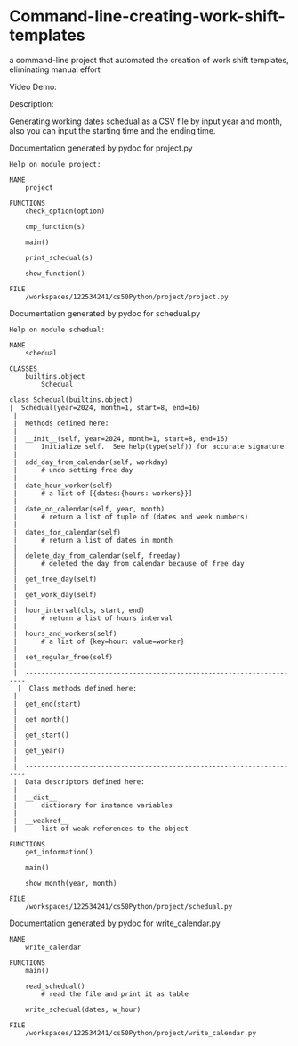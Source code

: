 # Command-line-creating-work-shift-templates
a command-line project that automated the creation of work shift templates, eliminating manual effort

Video Demo: [<URL HERE>](https://www.youtube.com/watch?v=bayKvuX43AU)

Description:

Generating working dates schedual as a CSV file by input year and month, also you can input the starting time and the ending time.

Documentation generated by pydoc for project.py

    Help on module project:

    NAME
        project

    FUNCTIONS
        check_option(option)

        cmp_function(s)

        main()

        print_schedual(s)

        show_function()

    FILE
        /workspaces/122534241/cs50Python/project/project.py
Documentation generated by pydoc for schedual.py

    Help on module schedual:

    NAME
        schedual

    CLASSES
        builtins.object
            Schedual

    class Schedual(builtins.object)
    |  Schedual(year=2024, month=1, start=8, end=16)
     |
     |  Methods defined here:
     |
     |  __init__(self, year=2024, month=1, start=8, end=16)
     |      Initialize self.  See help(type(self)) for accurate signature.
     |
     |  add_day_from_calendar(self, workday)
     |      # undo setting free day
     |
     |  date_hour_worker(self)
     |      # a list of [{dates:{hours: workers}}]
     |
     |  date_on_calendar(self, year, month)
     |      # return a list of tuple of (dates and week numbers)
     |
     |  dates_for_calendar(self)
     |      # return a list of dates in month
     |
     |  delete_day_from_calendar(self, freeday)
     |      # deleted the day from calendar because of free day
     |
     |  get_free_day(self)
     |
     |  get_work_day(self)
     |
     |  hour_interval(cls, start, end)
     |      # return a list of hours interval
     |
     |  hours_and_workers(self)
     |      # a list of {key=hour: value=worker}
     |
     |  set_regular_free(self)
     |
     |  ----------------------------------------------------------------------
      |  Class methods defined here:
     |
     |  get_end(start)
     |
     |  get_month()
     |
     |  get_start()
     |
     |  get_year()
     |
     |  ----------------------------------------------------------------------
     |  Data descriptors defined here:
     |
     |  __dict__
     |      dictionary for instance variables
     |
     |  __weakref__
     |      list of weak references to the object

    FUNCTIONS
        get_information()

        main()

        show_month(year, month)

    FILE
        /workspaces/122534241/cs50Python/project/schedual.py
Documentation generated by pydoc for write_calendar.py

    NAME
        write_calendar

    FUNCTIONS
        main()

        read_schedual()
            # read the file and print it as table

        write_schedual(dates, w_hour)

    FILE
        /workspaces/122534241/cs50Python/project/write_calendar.py
